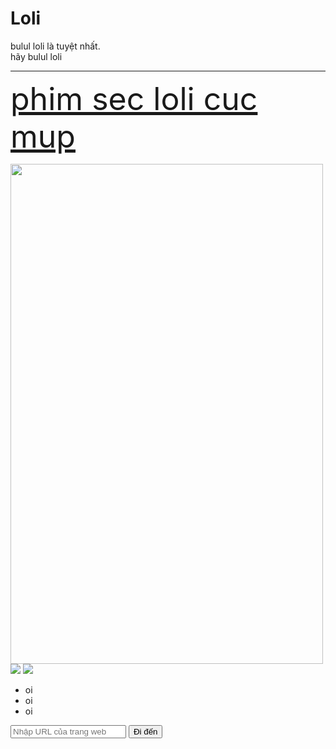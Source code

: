 <!DOCTYPE html>
<html>
    <head>
        <title>bulul </title>
    </head>
<body>

<h1>Loli</h1>
<p>bulul loli là tuyệt nhất.<br>hãy bulul loli<br></p>
<hr>
<a style="font-size:50px" href="https://www.youtube.com/watch?v=dQw4w9WgXcQ&pp=ygUXbmV2ZXIgZ29ubmEgZ2l2ZSB5b3UgdXA%3D">phim sec loli cuc mup</a>
<p></p>
<img src="https://images-wixmp-ed30a86b8c4ca887773594c2.wixmp.com/f/ed8e5f54-4401-4793-b54c-dd2e0e7ea4d1/d9skffn-2156ac0c-f018-4349-8914-d8cbe95509dd.png?token=eyJ0eXAiOiJKV1QiLCJhbGciOiJIUzI1NiJ9.eyJzdWIiOiJ1cm46YXBwOjdlMGQxODg5ODIyNjQzNzNhNWYwZDQxNWVhMGQyNmUwIiwiaXNzIjoidXJuOmFwcDo3ZTBkMTg4OTgyMjY0MzczYTVmMGQ0MTVlYTBkMjZlMCIsIm9iaiI6W1t7InBhdGgiOiJcL2ZcL2VkOGU1ZjU0LTQ0MDEtNDc5My1iNTRjLWRkMmUwZTdlYTRkMVwvZDlza2Zmbi0yMTU2YWMwYy1mMDE4LTQzNDktODkxNC1kOGNiZTk1NTA5ZGQucG5nIn1dXSwiYXVkIjpbInVybjpzZXJ2aWNlOmZpbGUuZG93bmxvYWQiXX0.krsodMCHYDqVVpwOxMzPNyIKdi5vP5P2V4qHZZZNtsk" width="500" height="800">
<img src="https://scontent.fsgn16-1.fna.fbcdn.net/v/t39.30808-6/437939911_404914325643119_1082598197138716162_n.jpg?stp=dst-jpg_p843x403&_nc_cat=105&ccb=1-7&_nc_sid=5f2048&_nc_ohc=_IWElfYm1jkAb4z-dk6&_nc_ht=scontent.fsgn16-1.fna&oh=00_AfCa-_ihX8jij32lq7-PtPJ8EK1j5uo0BGGVJPrlWGC3mw&oe=6628304D">
<img src="https://scontent.fsgn16-1.fna.fbcdn.net/v/t39.30808-6/437875142_7584055008368666_7723596753166934279_n.jpg?_nc_cat=109&ccb=1-7&_nc_sid=5f2048&_nc_ohc=gHqJ-TLl4wsAb62jOO3&_nc_ht=scontent.fsgn16-1.fna&oh=00_AfAbqs8YaDbhUkszSZ3sgF2AB7bpOV8ttF1R-QCIdslcRw&oe=66281A26">
<ul>
    <li>oi</li>
    <li>oi</li>
    <li>oi</li>
</ul>
<footer>
    <form action="tên_trang_xử_lý.php" method="get">
        <input type="text" name="url" placeholder="Nhập URL của trang web">
        <input type="submit" value="Đi đến">
    </form>
</footer>
</body>
</html> 
